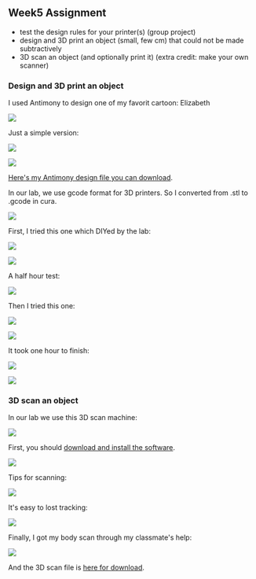 

## Week5 Assignment

* test the design rules for your printer(s) (group project)
* design and 3D print an object (small, few cm) that could not be made subtractively
* 3D scan an object (and optionally print it) (extra credit: make your own scanner)

### Design and 3D print an object

I used Antimony to design one of my favorit cartoon: Elizabeth

![](http://7xjpra.com1.z0.glb.clouddn.com/71903c68cb1f63e8e5b4f44c7f10e61c.jpg)

Just a simple version:

![](http://7xjpra.com1.z0.glb.clouddn.com/designElizabeth.png)

![](http://7xjpra.com1.z0.glb.clouddn.com/stlElizabeth.png)

[Here's my Antimony design file you can download](https://app.box.com/s/kdqpflz6uaeiayo2oqdk0a5nnmbkq93r).

In our lab, we use gcode format for 3D printers. So I converted from .stl to .gcode in cura.

![](http://7xjpra.com1.z0.glb.clouddn.com/WeChat_1456713584.jpeg)

First, I tried this one which DIYed by the lab:

![](http://7xjpra.com1.z0.glb.clouddn.com/WeChat_1456713583.jpeg)

![](http://7xjpra.com1.z0.glb.clouddn.com/WeChat_1456713582.jpeg)

A half hour test:

![](http://7xjpra.com1.z0.glb.clouddn.com/WeChat_1456713585.jpeg)

Then I tried this one:

![](http://7xjpra.com1.z0.glb.clouddn.com/WeChat_1456713587.jpeg)

![](http://7xjpra.com1.z0.glb.clouddn.com/WeChat_1456713586.jpeg)

It took one hour to finish:

![](http://7xjpra.com1.z0.glb.clouddn.com/WeChat_1456713619.jpeg)

![](http://7xjpra.com1.z0.glb.clouddn.com/WeChat_1456713620.jpeg)



### 3D scan an object
In our lab we use this 3D scan machine:

![](http://7xjpra.com1.z0.glb.clouddn.com/3dscan1.jpeg)

First, you should [download and install the software](http://www.3dsystems.com/shop/sense/downloads).

![](http://7xjpra.com1.z0.glb.clouddn.com/3dscan2.jpeg)

Tips for scanning:

![](http://7xjpra.com1.z0.glb.clouddn.com/3dscan3.jpeg)

It's easy to lost tracking:

![](http://7xjpra.com1.z0.glb.clouddn.com/3dscan4.jpeg)

Finally, I got my body scan through my classmate's help:

![](http://7xjpra.com1.z0.glb.clouddn.com/3dscan5.jpeg)

And the 3D scan file is [here for download](https://app.box.com/s/ya8vwg2oy4b42joaa4glhqg1sbbthr54).